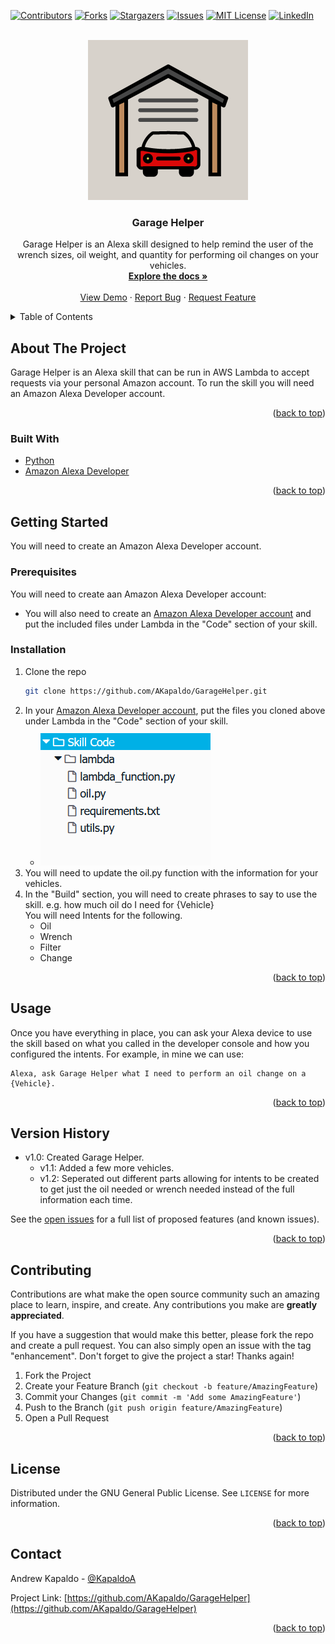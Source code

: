 <div id="top"></div>
<!--
*** Thanks for checking out the Best-README-Template. If you have a suggestion
*** that would make this better, please fork the repo and create a pull request
*** or simply open an issue with the tag "enhancement".
*** Don't forget to give the project a star!
*** Thanks again! Now go create something AMAZING! :D
-->



<!-- PROJECT SHIELDS -->
<!--
*** I'm using markdown "reference style" links for readability.
*** Reference links are enclosed in brackets [ ] instead of parentheses ( ).
*** See the bottom of this document for the declaration of the reference variables
*** for contributors-url, forks-url, etc. This is an optional, concise syntax you may use.
*** https://www.markdownguide.org/basic-syntax/#reference-style-links
-->
[![Contributors][contributors-shield]][contributors-url]
[![Forks][forks-shield]][forks-url]
[![Stargazers][stars-shield]][stars-url]
[![Issues][issues-shield]][issues-url]
[![MIT License][license-shield]][license-url]
[![LinkedIn][linkedin-shield]][linkedin-url]



<!-- PROJECT LOGO -->
<br />
<div align="center">
  <a href="https://github.com/AKapaldo/GarageHelper">
    <img src="images/GarageHelper.png" alt="Logo" height="256px" width="256px">
  </a>

<h3 align="center">Garage Helper</h3>

  <p align="center">
    Garage Helper is an Alexa skill designed to help remind the user of the wrench sizes, oil weight, and quantity for performing oil changes on your vehicles.
    <br />
    <a href="https://github.com/AKapaldo/GarageHelper"><strong>Explore the docs »</strong></a>
    <br />
    <br />
    <a href="https://github.com/AKapaldo/GarageHelper">View Demo</a>
    ·
    <a href="https://github.com/AKapaldo/GarageHelper/issues">Report Bug</a>
    ·
    <a href="https://github.com/AKapaldo/GarageHelper/issues">Request Feature</a>
  </p>
</div>



<!-- TABLE OF CONTENTS -->
<details>
  <summary>Table of Contents</summary>
  <ol>
    <li>
      <a href="#about-the-project">About The Project</a>
      <ul>
        <li><a href="#built-with">Built With</a></li>
      </ul>
    </li>
    <li>
      <a href="#getting-started">Getting Started</a>
      <ul>
        <li><a href="#prerequisites">Prerequisites</a></li>
        <li><a href="#installation">Installation</a></li>
      </ul>
    </li>
    <li><a href="#usage">Usage</a></li>
    <li><a href="#version-history">Version History</a></li>
    <li><a href="#contributing">Contributing</a></li>
    <li><a href="#license">License</a></li>
    <li><a href="#contact">Contact</a></li>
  </ol>
</details>



<!-- ABOUT THE PROJECT -->
## About The Project

Garage Helper is an Alexa skill that can be run in AWS Lambda to accept requests via your personal Amazon account. To run the skill you will need an Amazon Alexa Developer account.

<p align="right">(<a href="#top">back to top</a>)</p>



### Built With

* [Python](https://python.org/)
* [Amazon Alexa Developer](https://developer.amazon.com/en-US/alexa)


<p align="right">(<a href="#top">back to top</a>)</p>



<!-- GETTING STARTED -->
## Getting Started

You will need to create an Amazon Alexa Developer account.

### Prerequisites

You will need to create aan Amazon Alexa Developer account:
* You will also need to create an <a href="https://developer.amazon.com/en-US/alexa">Amazon Alexa Developer account</a> and put the included files under Lambda in the "Code" section of your skill.

  

### Installation


1. Clone the repo
   ```sh
   git clone https://github.com/AKapaldo/GarageHelper.git
   ```
2. In your <a href="https://developer.amazon.com/en-US/alexa">Amazon Alexa Developer account</a>, put the files you cloned above under Lambda in the "Code" section of your skill.
    * <img src="/images/lambdagarage.png">
4. You will need to update the oil.py function with the information for your vehicles.
5. In the "Build" section, you will need to create phrases to say to use the skill. e.g. how much oil do I need for {Vehicle}<br>You will need Intents for the following.
    * Oil
    * Wrench
    * Filter
    * Change

<p align="right">(<a href="#top">back to top</a>)</p>



<!-- USAGE EXAMPLES -->
## Usage

Once you have everything in place, you can ask your Alexa device to use the skill based on what you called in the developer console and how you configured the intents. For example, in mine we can use:
```
Alexa, ask Garage Helper what I need to perform an oil change on a {Vehicle}.
```

<p align="right">(<a href="#top">back to top</a>)</p>



<!-- VERSION -->
## Version History

- v1.0: Created Garage Helper.
    - v1.1: Added a few more vehicles.
    - v1.2: Seperated out different parts allowing for intents to be created to get just the oil needed or wrench needed instead of the full information each time.

See the [open issues](https://github.com/AKapaldo/GarageHelper/issues) for a full list of proposed features (and known issues).

<p align="right">(<a href="#top">back to top</a>)</p>



<!-- CONTRIBUTING --->
## Contributing

Contributions are what make the open source community such an amazing place to learn, inspire, and create. Any contributions you make are **greatly appreciated**.

If you have a suggestion that would make this better, please fork the repo and create a pull request. You can also simply open an issue with the tag "enhancement".
Don't forget to give the project a star! Thanks again!

1. Fork the Project
2. Create your Feature Branch (`git checkout -b feature/AmazingFeature`)
3. Commit your Changes (`git commit -m 'Add some AmazingFeature'`)
4. Push to the Branch (`git push origin feature/AmazingFeature`)
5. Open a Pull Request

<p align="right">(<a href="#top">back to top</a>)</p>



<!-- LICENSE -->
## License

Distributed under the GNU General Public License. See `LICENSE` for more information.

<p align="right">(<a href="#top">back to top</a>)</p>



<!-- CONTACT -->
## Contact

Andrew Kapaldo - [@KapaldoA](https://twitter.com/kapaldoa)

Project Link: [https://github.com/AKapaldo/GarageHelper](https://github.com/AKapaldo/GarageHelper)

<p align="right">(<a href="#top">back to top</a>)</p>



<!-- ACKNOWLEDGMENTS
## Acknowledgments

* []()
* []()
* []()

<p align="right">(<a href="#top">back to top</a>)</p>
---->


<!-- MARKDOWN LINKS & IMAGES -->
<!-- https://www.markdownguide.org/basic-syntax/#reference-style-links -->
[contributors-shield]: https://img.shields.io/github/contributors/AKapaldo/GarageHelper.svg?style=for-the-badge
[contributors-url]: https://github.com/AKapaldo/GarageHelper/graphs/contributors
[forks-shield]: https://img.shields.io/github/forks/AKapaldo/GarageHelper.svg?style=for-the-badge
[forks-url]: https://github.com/AKapaldo/GarageHelper/network/members
[stars-shield]: https://img.shields.io/github/stars/AKapaldo/GarageHelper.svg?style=for-the-badge
[stars-url]: https://github.com/AKapaldo/GarageHelper/stargazers
[issues-shield]: https://img.shields.io/github/issues/AKapaldo/GarageHelper.svg?style=for-the-badge
[issues-url]: https://github.com/AKapaldo/GarageHelper/issues
[license-shield]: https://img.shields.io/github/license/AKapaldo/GarageHelper.svg?style=for-the-badge
[license-url]: https://github.com/AKapaldo/GarageHelper/blob/master/LICENSE
[linkedin-shield]: https://img.shields.io/badge/-LinkedIn-black.svg?style=for-the-badge&logo=linkedin&colorB=555
[linkedin-url]: https://linkedin.com/in/andrew-kapaldo
[product-screenshot]: images/GarageHelper.png

